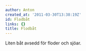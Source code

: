 ```yaml
---
author: Anton
created_at: '2011-03-30T13:38:19Z'
id: Flodbåt
links: {}
title: Flodbåt
---
```


Liten båt avsedd för floder och sjöar.
